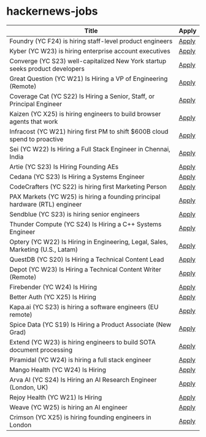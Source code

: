 # hackernews-jobs

<!-- table start -->

| Title | Apply |
|-------|-----|
| Foundry (YC F24) is hiring staff-level product engineers | [Apply](https://www.ycombinator.com/companies/foundry/jobs/jwdYx6v-founding-product-engineer) |
| Kyber (YC W23) is hiring enterprise account executives | [Apply](https://www.ycombinator.com/companies/kyber/jobs/6RvaAVR-enterprise-account-executive-ae) |
| Converge (YC S23) well-capitalized New York startup seeks product developers | [Apply](https://www.runconverge.com/careers) |
| Great Question (YC W21) Is Hiring a VP of Engineering (Remote) | [Apply](https://www.ycombinator.com/companies/great-question/jobs/ONBQUqe-vp-of-engineering) |
| Coverage Cat (YC S22) Is Hiring a Senior, Staff, or Principal Engineer | [Apply](https://www.coveragecat.com/careers/engineering/software-engineer) |
| Kaizen (YC X25) is hiring engineers to build browser agents that work | [Apply](https://www.kaizenautomation.com/jobs) |
| Infracost (YC W21) hiring first PM to shift $600B cloud spend to proactive | [Apply](https://www.ycombinator.com/companies/infracost/jobs/ukwJ299-senior-product-manager) |
| Sei (YC W22) Is Hiring a Full Stack Engineer in Chennai, India | [Apply](https://www.ycombinator.com/companies/sei/jobs/LeAtLYf-full-stack-engineer-typescript-react-gen-ai) |
| Artie (YC S23) Is Hiring Founding AEs | [Apply](https://www.ycombinator.com/companies/artie/jobs/CfSrcAH-founding-ae) |
| Cedana (YC S23) Is Hiring a Systems Engineer | [Apply](https://www.ycombinator.com/companies/cedana/jobs/zRmK2by-systems-engineer-advanced-orchestration) |
| CodeCrafters (YC S22) is hiring first Marketing Person | [Apply](https://www.ycombinator.com/companies/codecrafters/jobs/7ATipKJ-1st-marketing-hire) |
| PAX Markets (YC W25) is hiring a founding principal hardware (RTL) engineer | [Apply](https://www.ycombinator.com/companies/pax-markets/jobs/qv4p3Al-founding-principal-hardware-engineer) |
| Sendblue (YC S23) is hiring senior engineers | [Apply](https://www.ycombinator.com/companies/sendblue/jobs/VP7cA0F-senior-backend-engineer) |
| Thunder Compute (YC S24) Is Hiring a C++ Systems Engineer | [Apply](https://www.ycombinator.com/companies/thunder-compute/jobs/DhML6Uf-c-systems-engineer) |
| Optery (YC W22) Is Hiring in Engineering, Legal, Sales, Marketing (U.S., Latam) | [Apply](https://www.optery.com/careers/) |
| QuestDB (YC S20) Is Hiring a Technical Content Lead | [Apply](https://questdb.com/careers/technical-content-lead/) |
| Depot (YC W23) Is Hiring a Technical Content Writer (Remote) | [Apply](https://www.ycombinator.com/companies/depot/jobs/BzrfAzP-technical-content-writer) |
| Firebender (YC W24) Is Hiring | [Apply](https://www.ycombinator.com/companies/firebender/jobs/yisDXr5-founding-engineer-generalist) |
| Better Auth (YC X25) Is Hiring | [Apply](https://www.ycombinator.com/companies/better-auth/jobs/N0CtN58-staff-engineer) |
| Kapa.ai (YC S23) is hiring a software engineers (EU remote) | [Apply](https://www.ycombinator.com/companies/kapa-ai/jobs/JPE2ofG-software-engineer-full-stack) |
| Spice Data (YC S19) Is Hiring a Product Associate (New Grad) | [Apply](https://www.ycombinator.com/companies/spice-data/jobs/RJz1peY-product-associate-new-grad) |
| Extend (YC W23) is hiring engineers to build SOTA document processing | [Apply](https://jobs.ashbyhq.com/extend) |
| Piramidal (YC W24) is hiring a full stack engineer | [Apply](https://www.ycombinator.com/companies/piramidal/jobs/JfeI3uE-full-stack-engineer) |
| Mango Health (YC W24) Is Hiring | [Apply](https://www.ycombinator.com/companies/mango-health/jobs/3bjIHus-founding-engineer) |
| Arva AI (YC S24) Is Hiring an AI Research Engineer (London, UK) | [Apply](https://www.arva.ai/careers/ai-research-engineer) |
| Rejoy Health (YC W21) Is Hiring | [Apply](https://www.ycombinator.com/companies/rejoy-health/jobs/DCsxNgv-software-engineer) |
| Weave (YC W25) is hiring an AI engineer | [Apply](https://www.ycombinator.com/companies/weave-3/jobs/SqFnIFE-founding-ai-engineer) |
| Crimson (YC X25) is hiring founding engineers in London | [Apply](https://www.ycombinator.com/companies/crimson/jobs/kCikzj1-founding-engineer-full-stack) |

<!-- table end -->
